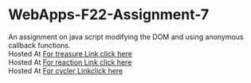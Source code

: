 # WebApps-F22-Assignment-7
An assignment on java script modifying the DOM and using anonymous callback functions.<br>
Hosted At [For treasure Link click here](https://44-563-web-apps-f22.github.io/44563-webapps-assignment-7-ChinthakayalaShruthi/treasure.html)<br>
Hosted At [For reaction Link click here](https://44-563-web-apps-f22.github.io/44563-webapps-assignment-7-ChinthakayalaShruthi/reaction.html)<br>
Hosted At [For cycler Linkclick here](https://44-563-web-apps-f22.github.io/44563-webapps-assignment-7-ChinthakayalaShruthi/cycler.html)